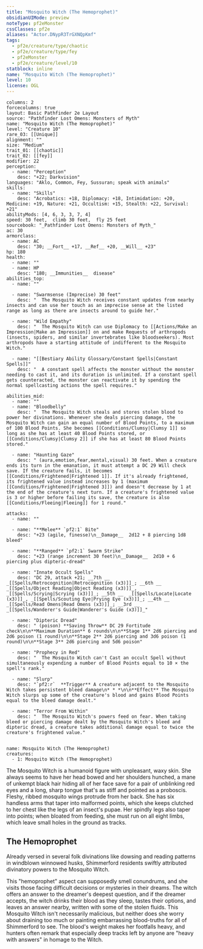 ```yaml
---
title: "Mosquito Witch (The Hemoprophet)"
obsidianUIMode: preview
noteType: pf2eMonster
cssClasses: pf2e
aliases: "Actor.DNypR3TrGXNQpKmf" 
tags:
  - pf2e/creature/type/chaotic
  - pf2e/creature/type/fey
  - pf2eMonster
  - pf2e/creature/level/10
statblock: inline
name: "Mosquito Witch (The Hemoprophet)"
level: 10
license: OGL
---
```


```statblock
columns: 2
forcecolumns: true
layout: Basic Pathfinder 2e Layout
source: "Pathfinder Lost Omens: Monsters of Myth"
name: "Mosquito Witch (The Hemoprophet)"
level: "Creature 10"
rare_03: [[Unique]]
alignment: ""
size: "Medium"
trait_01: [[chaotic]]
trait_02: [[fey]]
modifier: 22
perception:
  - name: "Perception"
    desc: "+22; Darkvision"
languages: "Aklo, Common, Fey, Sussuran; speak with animals"
skills:
  - name: "Skills"
    desc: "Acrobatics: +18, Diplomacy: +18, Intimidation: +20, Medicine: +19, Nature: +21, Occultism: +15, Stealth: +22, Survival: +21"
abilityMods: [4, 6, 3, 3, 7, 4]
speed: 30 feet,  climb 30 feet,  fly 25 feet
sourcebook: "_Pathfinder Lost Omens: Monsters of Myth_"
ac: 30
armorclass:
  - name: AC
    desc: "30; __Fort__ +17, __Ref__ +20, __Will__ +23"
hp: 180
health:
  - name: ""
  - name: HP
    desc: "180; __Immunities__  disease"
abilities_top:
  - name: ""

  - name: "Swarmsense (Imprecise) 30 feet"
    desc: "  The Mosquito Witch receives constant updates from nearby insects and can use her touch as an imprecise sense at the listed range as long as there are insects around to guide her."

  - name: "Wild Empathy"
    desc: "  The Mosquito Witch can use Diplomacy to [[Actions/Make an Impression|Make an Impression]] on and make Requests of arthropods (insects, spiders, and similar invertebrates like bloodseekers). Most arthropods have a starting attitude of indifferent to the Mosquito Witch."

  - name: "[[Bestiary Ability Glossary/Constant Spells|Constant Spells]]"
    desc: "  A constant spell affects the monster without the monster needing to cast it, and its duration is unlimited. If a constant spell gets counteracted, the monster can reactivate it by spending the normal spellcasting actions the spell requires."

abilities_mid:
  - name: ""
  - name: "Bloodbelly"
    desc: "  The Mosquito Witch steals and stores stolen blood to power her divinations. Whenever she deals piercing damage, the Mosquito Witch can gain an equal number of Blood Points, to a maximum of 100 Blood Points. She becomes [[Conditions/Clumsy|Clumsy 1]] so long as she has at least 40 Blood Points stored, or [[Conditions/Clumsy|Clumsy 2]] if she has at least 80 Blood Points stored."

  - name: "Haunting Gaze"
    desc: " (aura,emotion,fear,mental,visual) 30 feet. When a creature ends its turn in the emanation, it must attempt a DC 29 Will check save. If the creature fails, it becomes [[Conditions/Frightened|Frightened 1]]. If it's already frightened, its frightened value instead increases by 1 (maximum [[Conditions/Frightened|Frightened 3]]) and doesn't decrease by 1 at the end of the creature's next turn. If a creature's frightened value is 3 or higher before failing its save, the creature is also [[Conditions/Fleeing|Fleeing]] for 1 round."

attacks:
  - name: ""

  - name: "**Melee** `pf2:1` Bite"
    desc: "+23 (agile, finesse)\n__Damage__  2d12 + 8 piercing 1d8 bleed"

  - name: "**Ranged** `pf2:1` Swarm Strike"
    desc: "+23 (range increment 30 feet)\n__Damage__  2d10 + 6 piercing plus dipteric-dread"

  - name: "Innate Occult Spells"
    desc: "DC 29, attack +21; __7th __  _[[Spells/Retrocognition|Retrocognition (x3)]]_; __6th __  _[[Spells/Object Reading|Object Reading (x3)]]_, _[[Spells/Scrying|Scrying (x3)]]_; __5th __  _[[Spells/Locate|Locate (x3)]]_, _[[Spells/Scouting Eye|Prying Eye (x3)]]_; __4th __  _[[Spells/Read Omens|Read Omens (x3)]]_; __3rd __  _[[Spells/Wanderer's Guide|Wanderer's Guide (x3)]]_"

  - name: "Dipteric Dread"
    desc: " (poison) **Saving Throw** DC 29 Fortitude check\n\n**Maximum Duration** 6 rounds\n\n**Stage 1** 2d6 piercing and 2d6 poison (1 round)\n\n**Stage 2** 2d6 piercing and 3d6 poison (1 round)\n\n**Stage 3** 2d6 piercing and 5d6 poison"

  - name: "Prophecy in Red"
    desc: "  The Mosquito Witch can't Cast an occult Spell without simultaneously expending a number of Blood Points equal to 10 × the spell's rank."

  - name: "Slurp"
    desc: "`pf2:r`  **Trigger** A creature adjacent to the Mosquito Witch takes persistent bleed damage\n* * *\n\n**Effect** The Mosquito Witch slurps up some of the creature's blood and gains Blood Points equal to the bleed damage dealt."

  - name: "Terror From Within"
    desc: "  The Mosquito Witch's powers feed on fear. When taking bleed or piercing damage dealt by the Mosquito Witch's bleed and dipteric dread, a creature takes additional damage equal to twice the creature's frightened value."
 
```

```encounter-table
name: Mosquito Witch (The Hemoprophet)
creatures:
  - 1: Mosquito Witch (The Hemoprophet)
```



The Mosquito Witch is a humanoid figure with unpleasant, waxy skin. She always seems to have her head bowed and her shoulders hunched, a mane of unkempt black hair hiding all of her face save for a pair of unblinking red eyes and a long, sharp tongue that's as stiff and pointed as a proboscis. Fleshy, ribbed mosquito wings protrude from her back. She has six handless arms that taper into malformed points, which she keeps clutched to her chest like the legs of an insect's pupae. Her spindly legs also taper into points; when bloated from feeding, she must run on all eight limbs, which leave small holes in the ground as tracks.

## The Hemoprophet

Already versed in several folk divinations like dowsing and reading patterns in windblown winnowed husks, Shimmerford residents swiftly attributed divinatory powers to the Mosquito Witch.

This "hemoprophet" aspect can supposedly smell conundrums, and she visits those facing difficult decisions or mysteries in their dreams. The witch offers an answer to the dreamer's deepest question, and if the dreamer accepts, the witch drinks their blood as they sleep, tastes their options, and leaves an answer nearby, written with some of the stolen fluids. This Mosquito Witch isn't necessarily malicious, but neither does she worry about draining too much or painting embarrassing blood-truths for all of Shimmerford to see. The blood's weight makes her footfalls heavy, and hunters often remark that especially deep tracks left by anyone are "heavy with answers" in homage to the Witch.
